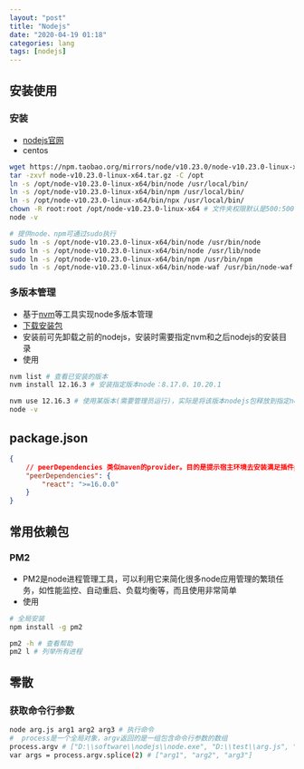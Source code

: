 ```yaml
---
layout: "post"
title: "Nodejs"
date: "2020-04-19 01:18"
categories: lang
tags: [nodejs]
---
```


## 安装使用

### 安装

- [nodejs官网](https://nodejs.org/zh-cn/)
- centos

```bash
wget https://npm.taobao.org/mirrors/node/v10.23.0/node-v10.23.0-linux-x64.tar.gz
tar -zxvf node-v10.23.0-linux-x64.tar.gz -C /opt
ln -s /opt/node-v10.23.0-linux-x64/bin/node /usr/local/bin/
ln -s /opt/node-v10.23.0-linux-x64/bin/npm /usr/local/bin/
ln -s /opt/node-v10.23.0-linux-x64/bin/npx /usr/local/bin/
chown -R root:root /opt/node-v10.23.0-linux-x64 # 文件夹权限默认是500:500
node -v

# 提供node、npm可通过sudo执行
sudo ln -s /opt/node-v10.23.0-linux-x64/bin/node /usr/bin/node
sudo ln -s /opt/node-v10.23.0-linux-x64/bin/node /usr/lib/node
sudo ln -s /opt/node-v10.23.0-linux-x64/bin/npm /usr/bin/npm
sudo ln -s /opt/node-v10.23.0-linux-x64/bin/node-waf /usr/bin/node-waf
```

### 多版本管理

- 基于[nvm](https://github.com/coreybutler/nvm-windows)等工具实现node多版本管理
- [下载安装包](https://github.com/coreybutler/nvm-windows/releases/download/1.1.7/nvm-setup.zip)
- 安装前可先卸载之前的nodejs，安装时需要指定nvm和之后nodejs的安装目录
- 使用

```bash
nvm list # 查看已安装的版本
nvm install 12.16.3 # 安装指定版本node：8.17.0、10.20.1

nvm use 12.16.3 # 使用某版本(需要管理员运行)，实际是将该版本nodejs包释放到指定nodejs安装目录
node -v
```

## package.json

```json
{
    // peerDependencies 类似maven的provider。目的是提示宿主环境去安装满足插件peerDependencies所指定依赖的包，然后在插件import或者require所依赖的包的时候，永远都是引用宿主环境统一安装的npm包，最终解决插件与所依赖包不一致的问题
    "peerDependencies": {
        "react": ">=16.0.0"
    }
}
```


## 常用依赖包

### PM2

- PM2是node进程管理工具，可以利用它来简化很多node应用管理的繁琐任务，如性能监控、自动重启、负载均衡等，而且使用非常简单
- 使用

```bash
# 全局安装
npm install -g pm2

pm2 -h # 查看帮助
pm2 l # 列举所有进程
```

## 零散

### 获取命令行参数

```bash
node arg.js arg1 arg2 arg3 # 执行命令
#  process是一个全局对象，argv返回的是一组包含命令行参数的数组
process.argv # ["D:\\software\\nodejs\\node.exe", "D:\\test\\arg.js", "arg1", "arg2", "arg3"]
var args = process.argv.splice(2) # ["arg1", "arg2", "arg3"]
```
